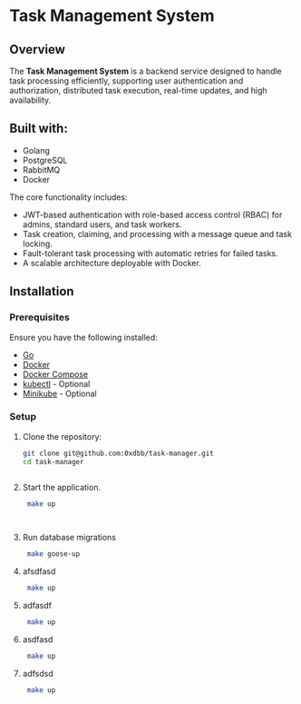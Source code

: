 # Task Management System

## Overview

The **Task Management System** is a backend service designed to handle task processing efficiently, supporting user authentication and authorization, distributed task execution, real-time updates, and high availability. 

Built with:
-
- Golang
- PostgreSQL
- RabbitMQ
- Docker


The core functionality includes:
- JWT-based authentication with role-based access control (RBAC) for admins, standard users, and task workers.
- Task creation, claiming, and processing with a message queue and task locking.
- Fault-tolerant task processing with automatic retries for failed tasks.
- A scalable architecture deployable with Docker.
## Installation

### Prerequisites

Ensure you have the following installed:

- [Go](https://go.dev/dl/)
- [Docker](https://www.docker.com/)
- [Docker Compose](https://docs.docker.com/compose/)
- [kubectl](https://kubernetes.io/docs/tasks/tools/) - Optional
- [Minikube](https://minikube.sigs.k8s.io/docs/) - Optional

### Setup

1. Clone the repository:

   ```sh
   git clone git@github.com:0xdbb/task-manager.git
   cd task-manager



1. Start the application.
   ```sh
    make up

	
2. Run database migrations

   ```sh
    make goose-up

3. afsdfasd
   ```sh
    make up


4. adfasdf
   ```sh
    make up


5. asdfasd
   ```sh
    make up

6. adfsdsd


   ```sh
    make up
